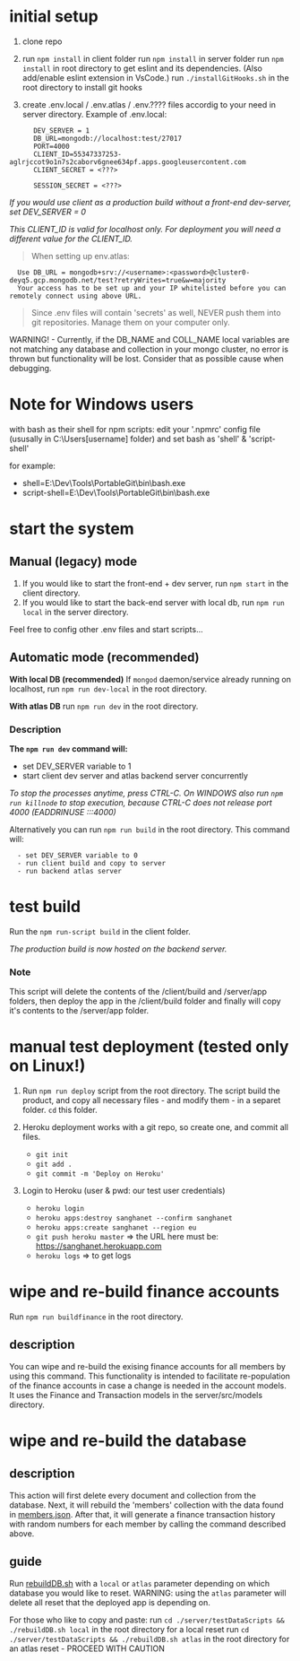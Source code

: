 # initial setup
 1. clone repo

 1. run `npm install` in client folder
    run `npm install` in server folder
    run `npm install` in root directory to get eslint and its dependencies. (Also add/enable eslint extension in VsCode.)
    run `./installGitHooks.sh` in the root directory to install git hooks

 1. create .env.local / .env.atlas / .env.???? files accordig to your need in server directory.
   Example of .env.local:
```
      DEV_SERVER = 1
      DB_URL=mongodb://localhost:test/27017
      PORT=4000
      CLIENT_ID=55347337253-aglrjccot9o1n7s2caborv6gnee634pf.apps.googleusercontent.com
      CLIENT_SECRET = <???>

      SESSION_SECRET = <???>
```
   *If you would use client as a production build without a front-end dev-server,*
   *set DEV_SERVER = 0*

   *This CLIENT_ID is valid for localhost only.*
   *For deployment you will need a different value for the CLIENT_ID.*

   > When setting up env.atlas:

      Use DB_URL = mongodb+srv://<username>:<password>@cluster0-deyq5.gcp.mongodb.net/test?retryWrites=true&w=majority
      Your access has to be set up and your IP whitelisted before you can remotely connect using above URL.

   > Since .env files will contain 'secrets' as well, NEVER push them into git repositories.
   > Manage them on your computer only.

   WARNING! - Currently, if the DB_NAME and COLL_NAME local variables are not matching any database and collection in your mongo cluster, no error is thrown but functionality will be lost. Consider that as possible cause when debugging.

# Note for Windows users
   with bash as their shell for npm scripts:
   edit your '.npmrc' config file (ususally in C:\Users\[username] folder) and set bash as 'shell' & 'script-shell'

   for example:
   * shell=E:\Dev\Tools\PortableGit\bin\bash.exe
   * script-shell=E:\Dev\Tools\PortableGit\bin\bash.exe
   
# start the system
## Manual (legacy) mode
   1. If you would like to start the front-end + dev server, run `npm start` in the client directory.
   1. If you would like to start the back-end server with local db, run `npm run local` in the server directory.

   Feel free to config other .env files and start scripts...

## Automatic mode (recommended)
**With local DB (recommended)**
If `mongod` daemon/service already running on localhost, run `npm run dev-local` in the root directory.

**With atlas DB**
run `npm run dev` in the root directory.


### Description
**The `npm run dev` command will:**
   - set DEV_SERVER variable to 1
   - start client dev server and atlas backend server concurrently


   *To stop the processes anytime, press CTRL-C.*
   *On WINDOWS also run `npm run killnode` to stop execution, because CTRL-C does not release port 4000 (EADDRINUSE :::4000)*

   Alternatively you can run `npm run build` in the root directory. This command will:

      - set DEV_SERVER variable to 0
      - run client build and copy to server
      - run backend atlas server

# test build
   Run the `npm run-script build` in the client folder.

   *The production build is now hosted on the backend server.*

### Note
   This script will delete the contents of the /client/build and /server/app folders, then deploy the app in the /client/build folder and finally will copy it's contents to the /server/app folder.

# manual test deployment (tested only on Linux!)

   1. Run `npm run deploy` script from the root directory. The script build the product, and copy all necessary files - and modify them - in a separet folder. `cd` this folder.

   1. Heroku deployment works with a git repo, so create one, and commit all files.
      * `git init`
      * `git add .`
      * `git commit -m 'Deploy on Heroku'`

   1. Login to Heroku (user & pwd: our test user credentials)
      *  `heroku login`
      *  `heroku apps:destroy sanghanet --confirm sanghanet`
      *  `heroku apps:create sanghanet --region eu`
      *  `git push heroku master` => the URL here must be: https://sanghanet.herokuapp.com
      *  `heroku logs` => to get logs

# wipe and re-build finance accounts
Run `npm run buildfinance` in the root directory.
## description
   You can wipe and re-build the exising finance accounts for all members by using this command.
   This functionality is intended to facilitate re-population of the finance accounts in case a change is needed in the account models.
   It uses the Finance and Transaction models in the server/src/models directory.

# wipe and re-build the database
## description
   This action will first delete every document and collection from the database. Next, it will rebuild the 'members' collection with the data found in [members.json](./server/testDataScripts/members.json). After that, it will generate a finance transaction history with random numbers for each member by calling the command described above.
## guide
   Run [rebuildDB.sh](./server/testDataScripts/rebuildDB.sh) with a `local` or `atlas` parameter depending on which database you would like to reset. WARNING: using the `atlas` parameter will delete all reset that the deployed app is depending on.

   For those who like to copy and paste:
   run `cd ./server/testDataScripts && ./rebuildDB.sh local` in the root directory for a local reset
   run `cd ./server/testDataScripts && ./rebuildDB.sh atlas` in the root directory for an atlas reset - PROCEED WITH CAUTION
